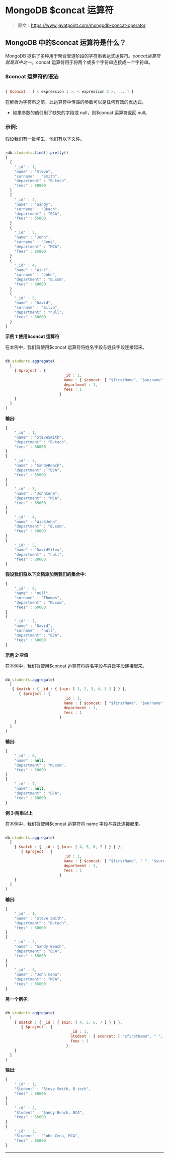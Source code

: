 # MongoDB $concat 运算符

> 原文：<https://www.javatpoint.com/mongodb-concat-operator>

## MongoDB 中的$concat 运算符是什么？

MongoDB 提供了多种用于聚合管道阶段的字符串表达式运算符。$concat 运算符就是其中之一。$concat 运算符用于将两个或多个字符串连接成一个字符串。

### $concat 运算符的语法:

```js

{ $concat : [ < expression 1 >, < expression 2 >, ... ] }

```

在解析为字符串之前，此运算符中传递的参数可以是任何有效的表达式。

*   如果参数的值引用了缺失的字段或 null，则$concat 运算符返回 null。

### 示例:

假设我们有一批学生，他们有以下文件。

```js

>db.students.find().pretty()
{
  {
	"_id" : 1,
	"name" : "Steve",
	"surname" : "Smith",
	"department" : "B-tech",
	"fees" : 80000
  }
  {
	"_id" : 2,
	"name" : "Sandy",
	"surname" : "Beach",
	"department" : "BCA",
	"fees" : 55000
  }
  {
	"_id" : 3,
	"name" : "John",
	"surname" : "Cena",
	"department" : "MCA",
	"fees" : 85000
  }
  {
	"_id" : 4,
	"name" : "Wick",
	"surname" : "John",
	"department" : "B.com",
	"fees" : 60000
  }
  {
	"_id" : 5,
	"name" : "David",
	"surname" : "Silva",
	"department" : "null",
	"fees" : 80000
  }
}

```

**示例 1:使用$concat 运算符**

在本例中，我们将使用$concat 运算符将姓名字段与姓氏字段连接起来。

```js

db.students.aggregate(
  [
    { $project : { 
                          _id : 1,
                          name : { $concat: [ "$firstName", "$surname" ] },
                          department : 1,
                          fees : 1
                        }
    }
  ]
)

```

**输出:**

```js
{
	"_id" : 1,
	"name" : "SteveSmith",
	"department" : "B-tech",
	"fees" : 80000
}
{
	"_id" : 2,
	"name" : "SandyBeach",
	"department" : "BCA",
	"fees" : 55000
}
{
	"_id" : 3,
	"name" : "JohnCena",
	"department" : "MCA",
	"fees" : 85000
}
{
	"_id" : 4,
	"name" : "WickJohn",
	"department" : "B.com",
	"fees" : 60000
}
{
	"_id" : 5,
	"name" : "DavidSilva",
	"department" : "null",
	"fees" : 80000
}

```

**假设我们将以下文档添加到我们的集合中:**

```js
{
	"_id" : 6,
	"name" : "null",
	"surname" : "Thomas",
	"department" : "M.com",
	"fees" : 60000
}
{
	"_id" : 7,
	"name" : "David",
	"surname" : "null",
	"department" : "BCA",
	"fees" : 60000
}

```

**示例 2:空值**

在本例中，我们将使用$concat 运算符将姓名字段与姓氏字段连接起来。

```js

db.students.aggregate(
  [
   { $match : { _id : { $nin: [ 1, 2, 3, 4, 5 ] } } },
      { $project : { 
                          _id : 1,
                          name : { $concat: [ "$firstName", "$surname" ] },
                          department : 1,
                          fees : 1
                        }
    }
  ]
)

```

**输出:**

```js
{
	"_id" : 6,
	"name" : null,
	"department" : "M.com",
	"fees" : 60000
}
{
	"_id" : 7,
	"name" : null,
	"department" : "BCA",
	"fees" : 60000
}

```

**例 3:两串以上**

在本例中，我们将使用$concat 运算符将 name 字段与姓氏连接起来。

```js

db.students.aggregate(
  [
    { $match : { _id : { $nin: [ 4, 5, 6, 7 ] } } },
       { $project : { 
                          _id : 1,
                          name : { $concat: [ "$firstName", " ", "$surname" ] },
                          department : 1,
                          fees : 1
                        }
    }
  ]
)

```

**输出:**

```js
{
	"_id" : 1,
	"name" : "Steve Smith",
	"department" : "B-tech",
	"fees" : 80000
}
{
	"_id" : 2,
	"name" : "Sandy Beach",
	"department" : "BCA",
	"fees" : 55000
}
{
	"_id" : 3,
	"name" : "John Cena",
	"department" : "MCA",
	"fees" : 85000
}

```

**另一个例子:**

```js

db.students.aggregate(
  [
    { $match : { _id : { $nin: [ 4, 5, 6, 7 ] } } },
       { $project : { 
                             _id : 1,
                             Student : { $concat: [ "$firstName", " ", "$surname", ", ", "$department"] },
                             fees : 1
                           }
    }
  ]
)

```

**输出:**

```js
{
	"_id" : 1,
	"Student" : "Steve Smith, B-tech",
	"fees" : 80000
}
{
	"_id" : 2,
	"Student" : "Sandy Beach, BCA",
	"fees" : 55000
}
{
	"_id" : 3,
	"Student" : "John Cena, MCA",
	"fees" : 85000
}

```

* * *